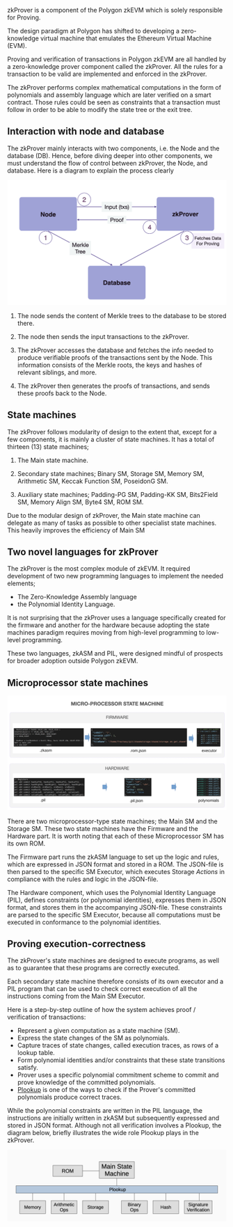 zkProver is a component of the Polygon zkEVM which is solely responsible for Proving.

The design paradigm at Polygon has shifted to developing a zero-knowledge virtual machine that emulates the Ethereum Virtual Machine (EVM).

Proving and verification of transactions in Polygon zkEVM are all handled by a zero-knowledge prover component called the zkProver. All the rules for a transaction to be valid are implemented and enforced in the zkProver.

The zkProver performs complex mathematical computations in the form of polynomials and assembly language which are later verified on a smart contract. Those rules could be seen as constraints that a transaction must follow in order to be able to modify the state tree or the exit tree.


Interaction with node and database
-------------------------------------------------------------------------------------------------------------------------------------------------------------

The zkProver mainly interacts with two components, i.e. the Node and the database (DB). Hence, before diving deeper into other components, we must understand the flow of control between zkProver, the Node, and database. Here is a diagram to explain the process clearly


![alt text](image.png)


1.  The node sends the content of Merkle trees to the database to be stored there.

2.  The node then sends the input transactions to the zkProver.

3.  The zkProver accesses the database and fetches the info needed to produce verifiable proofs of the transactions sent by the Node. This information consists of the Merkle roots, the keys and hashes of relevant siblings, and more.

4.  The zkProver then generates the proofs of transactions, and sends these proofs back to the Node.


State machines
---------------------------------------------------------------------------------------------------------------------

The zkProver follows modularity of design to the extent that, except for a few components, it is mainly a cluster of state machines. It has a total of thirteen (13) state machines;

1.  The Main state machine.

2.  Secondary state machines; Binary SM, Storage SM, Memory SM, Arithmetic SM, Keccak Function SM, PoseidonG SM.

3.  Auxiliary state machines; Padding-PG SM, Padding-KK SM, Bits2Field SM, Memory Align SM, Byte4 SM, ROM SM.

Due to the modular design of zkProver, the Main state machine can delegate as many of tasks as possible to other specialist state machines. This heavily improves the efficiency of Main SM


Two novel languages for zkProver
---------------------------------------------------------------------------------------------------------------------------------------------------------

The zkProver is the most complex module of zkEVM. It required development of two new programming languages to implement the needed elements;
 - The Zero-Knowledge Assembly language 
 - the Polynomial Identity Language.

It is not surprising that the zkProver uses a language specifically created for the firmware and another for the hardware because adopting the state machines paradigm requires moving from high-level programming to low-level programming.

These two languages, zkASM and PIL, were designed mindful of prospects for broader adoption outside Polygon zkEVM.


Microprocessor state machines
---------------------------------------------------------------------------------------------------------------------------------------------------

![alt text](image-1.png)

There are two microprocessor-type state machines; the Main SM and the Storage SM. These two state machines have the Firmware and the Hardware part. It is worth noting that each of these Microprocessor SM has its own ROM.

The Firmware part runs the zkASM language to set up the logic and rules, which are expressed in JSON format and stored in a ROM. The JSON-file is then parsed to the specific SM Executor, which executes Storage *Actions* in compliance with the rules and logic in the JSON-file.

The Hardware component, which uses the Polynomial Identity Language (PIL), defines constraints (or polynomial identities), expresses them in JSON format, and stores them in the accompanying JSON-file. These constraints are parsed to the specific SM Executor, because all computations must be executed in conformance to the polynomial identities.


Proving execution-correctness
---------------------------------------------------------------------------------------------------------------------------------------------------

The zkProver's state machines are designed to execute programs, as well as to guarantee that these programs are correctly executed.

Each secondary state machine therefore consists of its own executor and a PIL program that can be used to check correct execution of all the instructions coming from the Main SM Executor.

Here is a step-by-step outline of how the system achieves proof / verification of transactions:

-   Represent a given computation as a state machine (SM).
-   Express the state changes of the SM as polynomials.
-   Capture traces of state changes, called execution traces, as rows of a lookup table.
-   Form polynomial identities and/or constraints that these state transitions satisfy.
-   Prover uses a specific polynomial commitment scheme to commit and prove knowledge of the committed polynomials.
-   [Plookup](https://eprint.iacr.org/2020/315.pdf) is one of the ways to check if the Prover's committed polynomials produce correct traces.

While the polynomial constraints are written in the PIL language, the instructions are initially written in zkASM but subsequently expressed and stored in JSON format. Although not all verification involves a Plookup, the diagram below, briefly illustrates the wide role Plookup plays in the zkProver.

![alt text](image-2.png)
